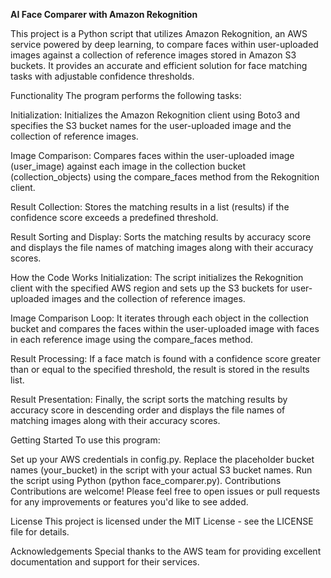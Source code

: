 **AI Face Comparer with Amazon Rekognition**



This project is a Python script that utilizes Amazon Rekognition, an AWS service powered by deep learning, to compare faces within user-uploaded images against a collection of reference images stored in Amazon S3 buckets. It provides an accurate and efficient solution for face matching tasks with adjustable confidence thresholds.

Functionality
The program performs the following tasks:

Initialization: Initializes the Amazon Rekognition client using Boto3 and specifies the S3 bucket names for the user-uploaded image and the collection of reference images.

Image Comparison: Compares faces within the user-uploaded image (user_image) against each image in the collection bucket (collection_objects) using the compare_faces method from the Rekognition client.

Result Collection: Stores the matching results in a list (results) if the confidence score exceeds a predefined threshold.

Result Sorting and Display: Sorts the matching results by accuracy score and displays the file names of matching images along with their accuracy scores.

How the Code Works
Initialization: The script initializes the Rekognition client with the specified AWS region and sets up the S3 buckets for user-uploaded images and the collection of reference images.

Image Comparison Loop: It iterates through each object in the collection bucket and compares the faces within the user-uploaded image with faces in each reference image using the compare_faces method.

Result Processing: If a face match is found with a confidence score greater than or equal to the specified threshold, the result is stored in the results list.

Result Presentation: Finally, the script sorts the matching results by accuracy score in descending order and displays the file names of matching images along with their accuracy scores.

Getting Started
To use this program:

Set up your AWS credentials in config.py.
Replace the placeholder bucket names (your_bucket) in the script with your actual S3 bucket names.
Run the script using Python (python face_comparer.py).
Contributions
Contributions are welcome! Please feel free to open issues or pull requests for any improvements or features you'd like to see added.

License
This project is licensed under the MIT License - see the LICENSE file for details.

Acknowledgements
Special thanks to the AWS team for providing excellent documentation and support for their services.
